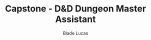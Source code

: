 ---
title: Capstone - D&D Dungeon Master Assistant
author: Blade Lucas
semester: 6
tags: projects
image: /assets/projects/...
imageAlt: DM Assistant
description: [insert description here]
---